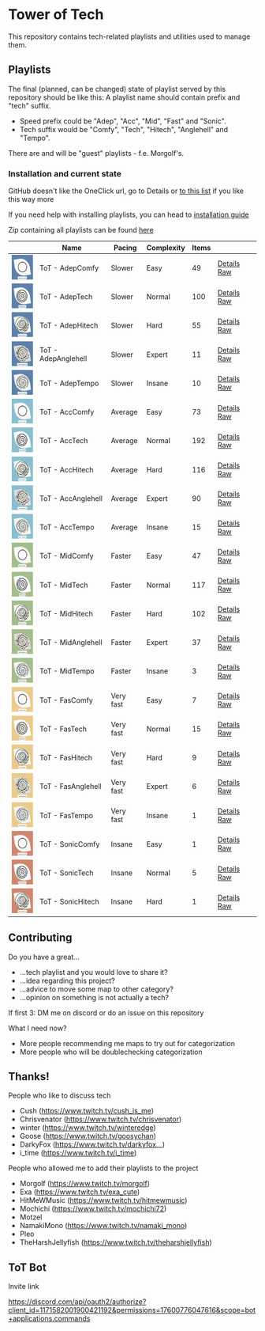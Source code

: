 # Tower of Tech

This repository contains tech-related playlists and utilities used to manage them.

## Playlists


The final (planned, can be changed) state of playlist served by this repository should be like this:
A playlist name should contain prefix and "tech" suffix.
  

* Speed prefix could be "Adep", "Acc", "Mid", "Fast" and "Sonic".
* Tech suffix would be "Comfy", "Tech", "Hitech", "Anglehell" and "Tempo".

There are and will be "guest" playlists - f.e. Morgolf's.

### Installation and current state

GitHub doesn't like the OneClick url, go to Details or [to this list](https://tower-of-tech-editor.deno.dev/home/browse) if you like this way more

If you need help with installing playlists, you can head to [installation guide](https://tower-of-tech-editor.deno.dev/home/playlist-install-guide/)

Zip containing all playlists can be found [here](https://github.com/Danielduel/tower-of-tech/releases/download/0.0.13/ToT.zip)

|                                                                              | Name                | Pacing    | Complexity | Items |                                                                                                                                                                                               |
| ---------------------------------------------------------------------------- | ------------------- | --------- | ---------- | ----- | --------------------------------------------------------------------------------------------------------------------------------------------------------------------------------------------- |
| <img src="./migrated/covers/AdepComfy.png" height="50px" width="50px" />     | ToT - AdepComfy     | Slower    | Easy       | 49    | [Details](https://tower-of-tech-editor.deno.dev/home/playlist/01HK8XCHRH8RDXEEP9F4211NVG/details) [Raw](https://tower-of-tech-editor.deno.dev/api/v1/playlist/get/01HK8XCHRH8RDXEEP9F4211NVG) |
| <img src="./migrated/covers/AdepTech.png" height="50px" width="50px" />      | ToT - AdepTech      | Slower    | Normal     | 100   | [Details](https://tower-of-tech-editor.deno.dev/home/playlist/01HK8XCHRJMANCHBSA0CVA354H/details) [Raw](https://tower-of-tech-editor.deno.dev/api/v1/playlist/get/01HK8XCHRJMANCHBSA0CVA354H) |
| <img src="./migrated/covers/AdepHitech.png" height="50px" width="50px" />    | ToT - AdepHitech    | Slower    | Hard       | 55    | [Details](https://tower-of-tech-editor.deno.dev/home/playlist/01HK8XCHRNPHBZSJMKFWBPKD32/details) [Raw](https://tower-of-tech-editor.deno.dev/api/v1/playlist/get/01HK8XCHRNPHBZSJMKFWBPKD32) |
| <img src="./migrated/covers/AdepAnglehell.png" height="50px" width="50px" /> | ToT - AdepAnglehell | Slower    | Expert     | 11    | [Details](https://tower-of-tech-editor.deno.dev/home/playlist/01HM4203RYZX1QKGFSX53GTJ1A/details) [Raw](https://tower-of-tech-editor.deno.dev/api/v1/playlist/get/01HM4203RYZX1QKGFSX53GTJ1A) |
| <img src="./migrated/covers/AdepTempo.png" height="50px" width="50px" />     | ToT - AdepTempo     | Slower    | Insane     | 10    | [Details](https://tower-of-tech-editor.deno.dev/home/playlist/01HM4203S9ZDF4C4SR1CF25JPN/details) [Raw](https://tower-of-tech-editor.deno.dev/api/v1/playlist/get/01HM4203S9ZDF4C4SR1CF25JPN) |
| <img src="./migrated/covers/AccComfy.png" height="50px" width="50px" />      | ToT - AccComfy      | Average   | Easy       | 73    | [Details](https://tower-of-tech-editor.deno.dev/home/playlist/01HK8XCHR9VPKXQ898F7TPWVFM/details) [Raw](https://tower-of-tech-editor.deno.dev/api/v1/playlist/get/01HK8XCHR9VPKXQ898F7TPWVFM) |
| <img src="./migrated/covers/AccTech.png" height="50px" width="50px" />       | ToT - AccTech       | Average   | Normal     | 192   | [Details](https://tower-of-tech-editor.deno.dev/home/playlist/01HK8XCHQ6KFWB4MRA796Q0245/details) [Raw](https://tower-of-tech-editor.deno.dev/api/v1/playlist/get/01HK8XCHQ6KFWB4MRA796Q0245) |
| <img src="./migrated/covers/AccHitech.png" height="50px" width="50px" />     | ToT - AccHitech     | Average   | Hard       | 116   | [Details](https://tower-of-tech-editor.deno.dev/home/playlist/01HK8XCHRDHER45YMZ7XDS0RZ6/details) [Raw](https://tower-of-tech-editor.deno.dev/api/v1/playlist/get/01HK8XCHRDHER45YMZ7XDS0RZ6) |
| <img src="./migrated/covers/AccAnglehell.png" height="50px" width="50px" />  | ToT - AccAnglehell  | Average   | Expert     | 90    | [Details](https://tower-of-tech-editor.deno.dev/home/playlist/01HK8XCHQCFJCC8B6BJNY2F0A1/details) [Raw](https://tower-of-tech-editor.deno.dev/api/v1/playlist/get/01HK8XCHQCFJCC8B6BJNY2F0A1) |
| <img src="./migrated/covers/AccTempo.png" height="50px" width="50px" />      | ToT - AccTempo      | Average   | Insane     | 15    | [Details](https://tower-of-tech-editor.deno.dev/home/playlist/01HK8XCHRRG9MJ0QM2FT5ZP6SP/details) [Raw](https://tower-of-tech-editor.deno.dev/api/v1/playlist/get/01HK8XCHRRG9MJ0QM2FT5ZP6SP) |
| <img src="./migrated/covers/MidComfy.png" height="50px" width="50px" />      | ToT - MidComfy      | Faster    | Easy       | 47    | [Details](https://tower-of-tech-editor.deno.dev/home/playlist/01HM4203SPHDAP94MS02S49JC6/details) [Raw](https://tower-of-tech-editor.deno.dev/api/v1/playlist/get/01HM4203SPHDAP94MS02S49JC6) |
| <img src="./migrated/covers/MidTech.png" height="50px" width="50px" />       | ToT - MidTech       | Faster    | Normal     | 117   | [Details](https://tower-of-tech-editor.deno.dev/home/playlist/01HK8XCHRK0NSY3PNTPPBJ0X1F/details) [Raw](https://tower-of-tech-editor.deno.dev/api/v1/playlist/get/01HK8XCHRK0NSY3PNTPPBJ0X1F) |
| <img src="./migrated/covers/MidHitech.png" height="50px" width="50px" />     | ToT - MidHitech     | Faster    | Hard       | 102   | [Details](https://tower-of-tech-editor.deno.dev/home/playlist/01HK8XCHPPDM9XD77EGJCVTA81/details) [Raw](https://tower-of-tech-editor.deno.dev/api/v1/playlist/get/01HK8XCHPPDM9XD77EGJCVTA81) |
| <img src="./migrated/covers/MidAnglehell.png" height="50px" width="50px" />  | ToT - MidAnglehell  | Faster    | Expert     | 37    | [Details](https://tower-of-tech-editor.deno.dev/home/playlist/01HM4203SHXNGDMWZVY685MDVR/details) [Raw](https://tower-of-tech-editor.deno.dev/api/v1/playlist/get/01HM4203SHXNGDMWZVY685MDVR) |
| <img src="./migrated/covers/MidTempo.png" height="50px" width="50px" />      | ToT - MidTempo      | Faster    | Insane     | 3     | [Details](https://tower-of-tech-editor.deno.dev/home/playlist/01HM7KRRZ7H0XFCNX8D9WY5ATP/details) [Raw](https://tower-of-tech-editor.deno.dev/api/v1/playlist/get/01HM7KRRZ7H0XFCNX8D9WY5ATP) |
| <img src="./migrated/covers/FasComfy.png" height="50px" width="50px" />      | ToT - FasComfy      | Very fast | Easy       | 7     | [Details](https://tower-of-tech-editor.deno.dev/home/playlist/01HM4203RT18K3SZ4VEJ79E12G/details) [Raw](https://tower-of-tech-editor.deno.dev/api/v1/playlist/get/01HM4203RT18K3SZ4VEJ79E12G) |
| <img src="./migrated/covers/FasTech.png" height="50px" width="50px" />       | ToT - FasTech       | Very fast | Normal     | 15    | [Details](https://tower-of-tech-editor.deno.dev/home/playlist/01HM4203RR9TZ2KAYG3BQ4ZJRV/details) [Raw](https://tower-of-tech-editor.deno.dev/api/v1/playlist/get/01HM4203RR9TZ2KAYG3BQ4ZJRV) |
| <img src="./migrated/covers/FasHitech.png" height="50px" width="50px" />     | ToT - FasHitech     | Very fast | Hard       | 9     | [Details](https://tower-of-tech-editor.deno.dev/home/playlist/01HM4203S214YAVEJ6NWWE3KF0/details) [Raw](https://tower-of-tech-editor.deno.dev/api/v1/playlist/get/01HM4203S214YAVEJ6NWWE3KF0) |
| <img src="./migrated/covers/FasAnglehell.png" height="50px" width="50px" />  | ToT - FasAnglehell  | Very fast | Expert     | 6     | [Details](https://tower-of-tech-editor.deno.dev/home/playlist/01HM4203SQNWEVXQ5KPVXY8QHJ/details) [Raw](https://tower-of-tech-editor.deno.dev/api/v1/playlist/get/01HM4203SQNWEVXQ5KPVXY8QHJ) |
| <img src="./migrated/covers/FasTempo.png" height="50px" width="50px" />      | ToT - FasTempo      | Very fast | Insane     | 1     | [Details](https://tower-of-tech-editor.deno.dev/home/playlist/01HS9TYNFZB2XES1K56E8FT6CR/details) [Raw](https://tower-of-tech-editor.deno.dev/api/v1/playlist/get/01HS9TYNFZB2XES1K56E8FT6CR) |
| <img src="./migrated/covers/SonicComfy.png" height="50px" width="50px" />    | ToT - SonicComfy    | Insane    | Easy       | 1     | [Details](https://tower-of-tech-editor.deno.dev/home/playlist/01HM7KRS01RR2YY4PSBN4F7VE5/details) [Raw](https://tower-of-tech-editor.deno.dev/api/v1/playlist/get/01HM7KRS01RR2YY4PSBN4F7VE5) |
| <img src="./migrated/covers/SonicTech.png" height="50px" width="50px" />     | ToT - SonicTech     | Insane    | Normal     | 5     | [Details](https://tower-of-tech-editor.deno.dev/home/playlist/01HM4203SGVE0M1ZBPQ89F42K7/details) [Raw](https://tower-of-tech-editor.deno.dev/api/v1/playlist/get/01HM4203SGVE0M1ZBPQ89F42K7) |
| <img src="./migrated/covers/SonicHitech.png" height="50px" width="50px" />   | ToT - SonicHitech   | Insane    | Hard       | 1     | [Details](https://tower-of-tech-editor.deno.dev/home/playlist/01HM7KRRZGV8Q5F7FXDK9FDGYG/details) [Raw](https://tower-of-tech-editor.deno.dev/api/v1/playlist/get/01HM7KRRZGV8Q5F7FXDK9FDGYG) |

## Contributing

Do you have a great...

* ...tech playlist and you would love to share it?
* ...idea regarding this project?
* ...advice to move some map to other category?
* ...opinion on something is not actually a tech?

If first 3: DM me on discord or do an issue on this repository

What I need now?

* More people recommending me maps to try out for categorization
* More people who will be doublechecking categorization

## Thanks!

People who like to discuss tech

* Cush (https://www.twitch.tv/cush_is_me)
* Chrisvenator (https://www.twitch.tv/chrisvenator)
* winter (https://www.twitch.tv/winteredge)
* Goose (https://www.twitch.tv/goosychan)
* DarkyFox (https://www.twitch.tv/darkyfox__)
* i_time (https://www.twitch.tv/i_time)

People who allowed me to add their playlists to the project

* Morgolf (https://www.twitch.tv/morgolf)
* Exa (https://www.twitch.tv/exa_cute)
* HitMeWMusic (https://www.twitch.tv/hitmewmusic)
* Mochichi (https://www.twitch.tv/mochichi72)
* Motzel
* NamakiMono (https://www.twitch.tv/namaki_mono)
* Pleo
* TheHarshJellyfish (https://www.twitch.tv/theharshjellyfish)

## ToT Bot

Invite link

https://discord.com/api/oauth2/authorize?client_id=1171582001900421192&permissions=17600776047616&scope=bot+applications.commands

